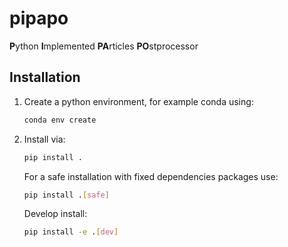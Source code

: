 # pipapo
**P**ython **I**mplemented **PA**rticles **PO**stprocessor

## Installation
1. Create a python environment, for example conda using:
   ```bash
   conda env create 
   ```
1. Install via:
   ```bash
   pip install .
   ```
   For a safe installation with fixed dependencies packages use:
   ```bash
   pip install .[safe]
   ```
   Develop install:
   ```bash
   pip install -e .[dev]
   ```
